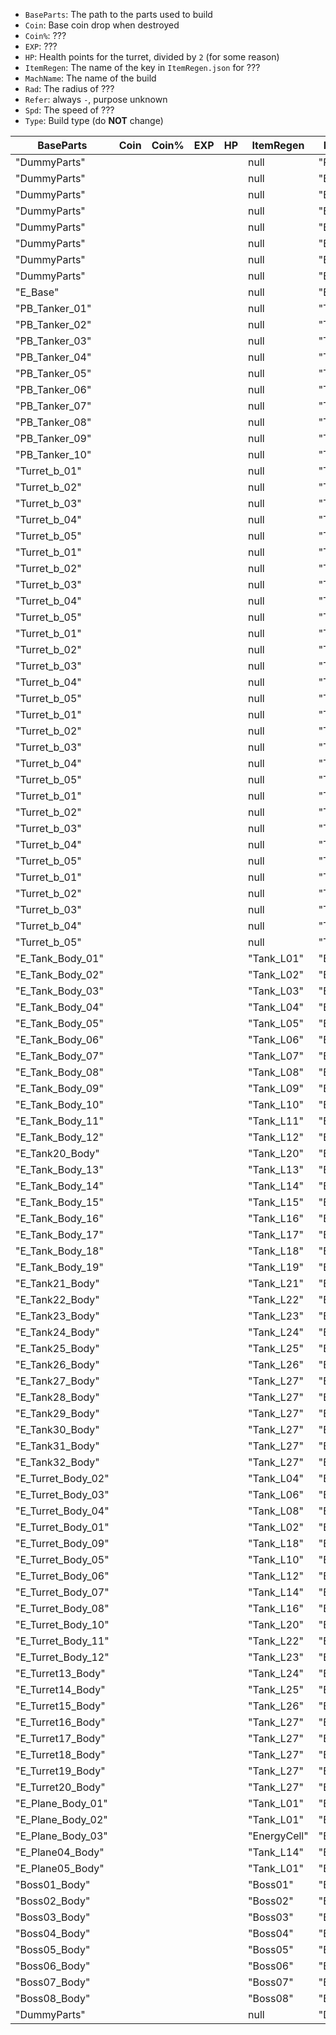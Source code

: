 - `BaseParts`: The path to the parts used to build
- `Coin`: Base coin drop when destroyed
- `Coin%`: ???
- `EXP`: ???
- `HP`: Health points for the turret, divided by `2` (for some reason)
- `ItemRegen`: The name of the key in `ItemRegen.json` for ???
- `MachName`: The name of the build
- `Rad`: The radius of ???
- `Refer`: always `-`, purpose unknown
- `Spd`: The speed of ???
- `Type`: Build type (do **NOT** change)

| BaseParts          | Coin | Coin% | EXP | HP | ItemRegen    | MachName      | Rad | Refer | Spd | Type     |
| ------------------ | ---- | ----- | --- | -- | ------------ | ------------- | --- | ----- | --- | -------- |
| "DummyParts"       |      |       |     |    | null         | "Player"      |     | "-"   |     | "PLAYER" |
| "DummyParts"       |      |       |     |    | null         | "Base01"      |     | "-"   |     | "TURRET" |
| "DummyParts"       |      |       |     |    | null         | "Base02"      |     | "-"   |     | "TURRET" |
| "DummyParts"       |      |       |     |    | null         | "Base03"      |     | "-"   |     | "TURRET" |
| "DummyParts"       |      |       |     |    | null         | "Base04"      |     | "-"   |     | "TURRET" |
| "DummyParts"       |      |       |     |    | null         | "Base05"      |     | "-"   |     | "TURRET" |
| "DummyParts"       |      |       |     |    | null         | "Base06"      |     | "-"   |     | "TURRET" |
| "DummyParts"       |      |       |     |    | null         | "Base07"      |     | "-"   |     | "TURRET" |
| "E_Base"           |      |       |     |    | null         | "E_Base"      |     | "-"   |     | "TURRET" |
| "PB_Tanker_01"     |      |       |     |    | null         | "Tanker_01"   |     | "-"   |     | "TANK"   |
| "PB_Tanker_02"     |      |       |     |    | null         | "Tanker_02"   |     | "-"   |     | "TANK"   |
| "PB_Tanker_03"     |      |       |     |    | null         | "Tanker_03"   |     | "-"   |     | "TANK"   |
| "PB_Tanker_04"     |      |       |     |    | null         | "Tanker_04"   |     | "-"   |     | "TANK"   |
| "PB_Tanker_05"     |      |       |     |    | null         | "Tanker_05"   |     | "-"   |     | "TANK"   |
| "PB_Tanker_06"     |      |       |     |    | null         | "Tanker_06"   |     | "-"   |     | "TANK"   |
| "PB_Tanker_07"     |      |       |     |    | null         | "Tanker_07"   |     | "-"   |     | "TANK"   |
| "PB_Tanker_08"     |      |       |     |    | null         | "Tanker_08"   |     | "-"   |     | "TANK"   |
| "PB_Tanker_09"     |      |       |     |    | null         | "Tanker_09"   |     | "-"   |     | "TANK"   |
| "PB_Tanker_10"     |      |       |     |    | null         | "Tanker_10"   |     | "-"   |     | "TANK"   |
| "Turret_b_01"      |      |       |     |    | null         | "Tur_Gun_01"  |     | "-"   |     | "TURRET" |
| "Turret_b_02"      |      |       |     |    | null         | "Tur_Gun_02"  |     | "-"   |     | "TURRET" |
| "Turret_b_03"      |      |       |     |    | null         | "Tur_Gun_03"  |     | "-"   |     | "TURRET" |
| "Turret_b_04"      |      |       |     |    | null         | "Tur_Gun_04"  |     | "-"   |     | "TURRET" |
| "Turret_b_05"      |      |       |     |    | null         | "Tur_Gun_05"  |     | "-"   |     | "TURRET" |
| "Turret_b_01"      |      |       |     |    | null         | "Tur_Msl_01"  |     | "-"   |     | "TURRET" |
| "Turret_b_02"      |      |       |     |    | null         | "Tur_Msl_02"  |     | "-"   |     | "TURRET" |
| "Turret_b_03"      |      |       |     |    | null         | "Tur_Msl_03"  |     | "-"   |     | "TURRET" |
| "Turret_b_04"      |      |       |     |    | null         | "Tur_Msl_04"  |     | "-"   |     | "TURRET" |
| "Turret_b_05"      |      |       |     |    | null         | "Tur_Msl_05"  |     | "-"   |     | "TURRET" |
| "Turret_b_01"      |      |       |     |    | null         | "Tur_MG_01"   |     | "-"   |     | "TURRET" |
| "Turret_b_02"      |      |       |     |    | null         | "Tur_MG_02"   |     | "-"   |     | "TURRET" |
| "Turret_b_03"      |      |       |     |    | null         | "Tur_MG_03"   |     | "-"   |     | "TURRET" |
| "Turret_b_04"      |      |       |     |    | null         | "Tur_MG_04"   |     | "-"   |     | "TURRET" |
| "Turret_b_05"      |      |       |     |    | null         | "Tur_MG_05"   |     | "-"   |     | "TURRET" |
| "Turret_b_01"      |      |       |     |    | null         | "Tur_Ion_01"  |     | "-"   |     | "TURRET" |
| "Turret_b_02"      |      |       |     |    | null         | "Tur_Ion_02"  |     | "-"   |     | "TURRET" |
| "Turret_b_03"      |      |       |     |    | null         | "Tur_Ion_03"  |     | "-"   |     | "TURRET" |
| "Turret_b_04"      |      |       |     |    | null         | "Tur_Ion_04"  |     | "-"   |     | "TURRET" |
| "Turret_b_05"      |      |       |     |    | null         | "Tur_Ion_05"  |     | "-"   |     | "TURRET" |
| "Turret_b_01"      |      |       |     |    | null         | "Tur_Lsr_01"  |     | "-"   |     | "TURRET" |
| "Turret_b_02"      |      |       |     |    | null         | "Tur_Lsr_02"  |     | "-"   |     | "TURRET" |
| "Turret_b_03"      |      |       |     |    | null         | "Tur_Lsr_03"  |     | "-"   |     | "TURRET" |
| "Turret_b_04"      |      |       |     |    | null         | "Tur_Lsr_04"  |     | "-"   |     | "TURRET" |
| "Turret_b_05"      |      |       |     |    | null         | "Tur_Lsr_05"  |     | "-"   |     | "TURRET" |
| "Turret_b_01"      |      |       |     |    | null         | "Tur_Pla_01"  |     | "-"   |     | "TURRET" |
| "Turret_b_02"      |      |       |     |    | null         | "Tur_Pla_02"  |     | "-"   |     | "TURRET" |
| "Turret_b_03"      |      |       |     |    | null         | "Tur_Pla_03"  |     | "-"   |     | "TURRET" |
| "Turret_b_04"      |      |       |     |    | null         | "Tur_Pla_04"  |     | "-"   |     | "TURRET" |
| "Turret_b_05"      |      |       |     |    | null         | "Tur_Pla_05"  |     | "-"   |     | "TURRET" |
| "E_Tank_Body_01"   |      |       |     |    | "Tank_L01"   | "E_Tank_01"   |     | "-"   |     | "TANK"   |
| "E_Tank_Body_02"   |      |       |     |    | "Tank_L02"   | "E_Tank_02"   |     | "-"   |     | "TANK"   |
| "E_Tank_Body_03"   |      |       |     |    | "Tank_L03"   | "E_Tank_03"   |     | "-"   |     | "TANK"   |
| "E_Tank_Body_04"   |      |       |     |    | "Tank_L04"   | "E_Tank_04"   |     | "-"   |     | "TANK"   |
| "E_Tank_Body_05"   |      |       |     |    | "Tank_L05"   | "E_Tank_05"   |     | "-"   |     | "TANK"   |
| "E_Tank_Body_06"   |      |       |     |    | "Tank_L06"   | "E_Tank_06"   |     | "-"   |     | "TANK"   |
| "E_Tank_Body_07"   |      |       |     |    | "Tank_L07"   | "E_Tank_07"   |     | "-"   |     | "TANK"   |
| "E_Tank_Body_08"   |      |       |     |    | "Tank_L08"   | "E_Tank_08"   |     | "-"   |     | "TANK"   |
| "E_Tank_Body_09"   |      |       |     |    | "Tank_L09"   | "E_Tank_09"   |     | "-"   |     | "TANK"   |
| "E_Tank_Body_10"   |      |       |     |    | "Tank_L10"   | "E_Tank_10"   |     | "-"   |     | "TANK"   |
| "E_Tank_Body_11"   |      |       |     |    | "Tank_L11"   | "E_Tank_11"   |     | "-"   |     | "TANK"   |
| "E_Tank_Body_12"   |      |       |     |    | "Tank_L12"   | "E_Tank_12"   |     | "-"   |     | "TANK"   |
| "E_Tank20_Body"    |      |       |     |    | "Tank_L20"   | "E_Tank_20"   |     | "-"   |     | "TANK"   |
| "E_Tank_Body_13"   |      |       |     |    | "Tank_L13"   | "E_Tank_13"   |     | "-"   |     | "TANK"   |
| "E_Tank_Body_14"   |      |       |     |    | "Tank_L14"   | "E_Tank_14"   |     | "-"   |     | "TANK"   |
| "E_Tank_Body_15"   |      |       |     |    | "Tank_L15"   | "E_Tank_15"   |     | "-"   |     | "TANK"   |
| "E_Tank_Body_16"   |      |       |     |    | "Tank_L16"   | "E_Tank_16"   |     | "-"   |     | "TANK"   |
| "E_Tank_Body_17"   |      |       |     |    | "Tank_L17"   | "E_Tank_17"   |     | "-"   |     | "TANK"   |
| "E_Tank_Body_18"   |      |       |     |    | "Tank_L18"   | "E_Tank_18"   |     | "-"   |     | "TANK"   |
| "E_Tank_Body_19"   |      |       |     |    | "Tank_L19"   | "E_Tank_19"   |     | "-"   |     | "TANK"   |
| "E_Tank21_Body"    |      |       |     |    | "Tank_L21"   | "E_Tank_21"   |     | "-"   |     | "TANK"   |
| "E_Tank22_Body"    |      |       |     |    | "Tank_L22"   | "E_Tank_22"   |     | "-"   |     | "TANK"   |
| "E_Tank23_Body"    |      |       |     |    | "Tank_L23"   | "E_Tank_23"   |     | "-"   |     | "TANK"   |
| "E_Tank24_Body"    |      |       |     |    | "Tank_L24"   | "E_Tank_24"   |     | "-"   |     | "TANK"   |
| "E_Tank25_Body"    |      |       |     |    | "Tank_L25"   | "E_Tank_25"   |     | "-"   |     | "TANK"   |
| "E_Tank26_Body"    |      |       |     |    | "Tank_L26"   | "E_Tank_26"   |     | "-"   |     | "TANK"   |
| "E_Tank27_Body"    |      |       |     |    | "Tank_L27"   | "E_Tank_27"   |     | "-"   |     | "TANK"   |
| "E_Tank28_Body"    |      |       |     |    | "Tank_L27"   | "E_Tank_28"   |     | "-"   |     | "TANK"   |
| "E_Tank29_Body"    |      |       |     |    | "Tank_L27"   | "E_Tank_29"   |     | "-"   |     | "TANK"   |
| "E_Tank30_Body"    |      |       |     |    | "Tank_L27"   | "E_Tank_30"   |     | "-"   |     | "TANK"   |
| "E_Tank31_Body"    |      |       |     |    | "Tank_L27"   | "E_Tank_31"   |     | "-"   |     | "TANK"   |
| "E_Tank32_Body"    |      |       |     |    | "Tank_L27"   | "E_Tank_32"   |     | "-"   |     | "TANK"   |
| "E_Turret_Body_02" |      |       |     |    | "Tank_L04"   | "E_Turret_02" |     | "-"   |     | "TURRET" |
| "E_Turret_Body_03" |      |       |     |    | "Tank_L06"   | "E_Turret_03" |     | "-"   |     | "TURRET" |
| "E_Turret_Body_04" |      |       |     |    | "Tank_L08"   | "E_Turret_04" |     | "-"   |     | "TURRET" |
| "E_Turret_Body_01" |      |       |     |    | "Tank_L02"   | "E_Turret_01" |     | "-"   |     | "TURRET" |
| "E_Turret_Body_09" |      |       |     |    | "Tank_L18"   | "E_Turret_09" |     | "-"   |     | "TURRET" |
| "E_Turret_Body_05" |      |       |     |    | "Tank_L10"   | "E_Turret_05" |     | "-"   |     | "TURRET" |
| "E_Turret_Body_06" |      |       |     |    | "Tank_L12"   | "E_Turret_06" |     | "-"   |     | "TURRET" |
| "E_Turret_Body_07" |      |       |     |    | "Tank_L14"   | "E_Turret_07" |     | "-"   |     | "TURRET" |
| "E_Turret_Body_08" |      |       |     |    | "Tank_L16"   | "E_Turret_08" |     | "-"   |     | "TURRET" |
| "E_Turret_Body_10" |      |       |     |    | "Tank_L20"   | "E_Turret_10" |     | "-"   |     | "TURRET" |
| "E_Turret_Body_11" |      |       |     |    | "Tank_L22"   | "E_Turret_11" |     | "-"   |     | "TURRET" |
| "E_Turret_Body_12" |      |       |     |    | "Tank_L23"   | "E_Turret_12" |     | "-"   |     | "TURRET" |
| "E_Turret13_Body"  |      |       |     |    | "Tank_L24"   | "E_Turret_13" |     | "-"   |     | "TURRET" |
| "E_Turret14_Body"  |      |       |     |    | "Tank_L25"   | "E_Turret_14" |     | "-"   |     | "TURRET" |
| "E_Turret15_Body"  |      |       |     |    | "Tank_L26"   | "E_Turret_15" |     | "-"   |     | "TURRET" |
| "E_Turret16_Body"  |      |       |     |    | "Tank_L27"   | "E_Turret_16" |     | "-"   |     | "TURRET" |
| "E_Turret17_Body"  |      |       |     |    | "Tank_L27"   | "E_Turret_17" |     | "-"   |     | "TURRET" |
| "E_Turret18_Body"  |      |       |     |    | "Tank_L27"   | "E_Turret_18" |     | "-"   |     | "TURRET" |
| "E_Turret19_Body"  |      |       |     |    | "Tank_L27"   | "E_Turret_19" |     | "-"   |     | "TURRET" |
| "E_Turret20_Body"  |      |       |     |    | "Tank_L27"   | "E_Turret_20" |     | "-"   |     | "TURRET" |
| "E_Plane_Body_01"  |      |       |     |    | "Tank_L01"   | "E_Plane_01"  |     | "-"   |     | "PLANE"  |
| "E_Plane_Body_02"  |      |       |     |    | "Tank_L01"   | "E_Plane_02"  |     | "-"   |     | "PLANE"  |
| "E_Plane_Body_03"  |      |       |     |    | "EnergyCell" | "E_Plane_03"  |     | "-"   |     | "PLANE"  |
| "E_Plane04_Body"   |      |       |     |    | "Tank_L14"   | "E_Plane_04"  |     | "-"   |     | "PLANE"  |
| "E_Plane05_Body"   |      |       |     |    | "Tank_L01"   | "E_Plane_05"  |     | "-"   |     | "PLANE"  |
| "Boss01_Body"      |      |       |     |    | "Boss01"     | "Boss_01"     |     | "-"   |     | "TANK"   |
| "Boss02_Body"      |      |       |     |    | "Boss02"     | "Boss_02"     |     | "-"   |     | "PLANE"  |
| "Boss03_Body"      |      |       |     |    | "Boss03"     | "Boss_03"     |     | "-"   |     | "TANK"   |
| "Boss04_Body"      |      |       |     |    | "Boss04"     | "Boss_04"     |     | "-"   |     | "TANK"   |
| "Boss05_Body"      |      |       |     |    | "Boss05"     | "Boss_05"     |     | "-"   |     | "TURRET" |
| "Boss06_Body"      |      |       |     |    | "Boss06"     | "Boss_06"     |     | "-"   |     | "PLANE"  |
| "Boss07_Body"      |      |       |     |    | "Boss07"     | "Boss_07"     |     | "-"   |     | "TANK"   |
| "Boss08_Body"      |      |       |     |    | "Boss08"     | "Boss_08"     |     | "-"   |     | "TANK"   |
| "DummyParts"       |      |       |     |    | null         | "Dummy"       |     | "-"   |     | "TANK"   |
